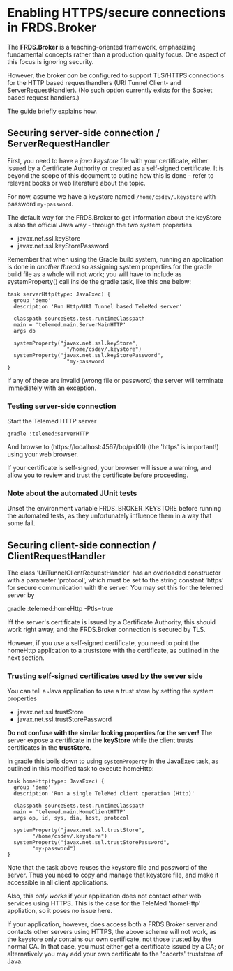 Enabling HTTPS/secure connections in FRDS.Broker
================================================

The **FRDS.Broker** is a teaching-oriented framework, emphasizing
fundamental concepts rather than a production quality
focus. One aspect of this focus is ignoring security.

However, the broker *can* be configured to support TLS/HTTPS
connections for the HTTP based requesthandlers (URI Tunnel Client- and
ServerRequestHandler). (No such option currently exists for the Socket
based request handlers.)

The guide briefly explains how.

Securing server-side connection / ServerRequestHandler
------------------------------------------------------

First, you need to have a *java keystore* file with your certificate,
either issued by a Certificate Authority or created as a self-signed
certificate. It is beyond the scope of this document to outline how
this is done - refer to relevant books or web literature about the
topic.

For now, assume we have a keystore named `/home/csdev/.keystore` with
password `my-password`.

The default way for the FRDS.Broker to get information about the
keyStore is also the official Java way - through the two system
properties

  * javax.net.ssl.keyStore
  * javax.net.ssl.keyStorePassword

Remember that when using the Gradle build system, running an
application is done in *another thread* so assigning system properties
for the gradle build file as a whole will not work; you will have to
include as systemProperty() call inside the gradle task, like this one
below:

    task serverHttp(type: JavaExec) {
      group 'demo'
      description 'Run Http/URI Tunnel based TeleMed server'

      classpath sourceSets.test.runtimeClasspath
      main = 'telemed.main.ServerMainHTTP'
      args db

      systemProperty("javax.net.ssl.keyStore",
                       "/home/csdev/.keystore")
      systemProperty("javax.net.ssl.keyStorePassword",
                       "my-password
    }

If any of these are invalid (wrong file or password) the server will
terminate immediately with an exception.

### Testing server-side connection

Start the Telemed HTTP server

    gradle :telemed:serverHTTP
    
And browse to (https://localhost:4567/bp/pid01) (the 'https' is
important!) using your web browser.

If your certificate is self-signed, your browser will issue a warning,
and allow you to review and trust the certificate before proceeding.

### Note about the automated JUnit tests

Unset the environment variable FRDS_BROKER_KEYSTORE before running the
automated tests, as they unfortunately influence them in a way that
some fail.

Securing client-side connection / ClientRequestHandler
------------------------------------------------------

The class 'UriTunnelClientRequestHandler' has an overloaded
constructor with a parameter 'protocol', which must be set to the
string constant 'https' for secure communication with the server. You
may set this for the telemed server by

  gradle :telemed:homeHttp -Ptls=true
  
Iff the server's certificate is issued by a Certificate Authority,
this should work right away, and the FRDS.Broker connection is secured
by TLS.

However, if you use a self-signed certificate, you need to point the
homeHttp application to a truststore with the certificate, as outlined
in the next section.

### Trusting self-signed certificates used by the server side

You can tell a Java application to use a trust store by setting the
system properties

  * javax.net.ssl.trustStore
  * javax.net.ssl.trustStorePassword

**Do not confuse with the similar looking properties for the server!**
The server expose a certificate in the **keyStore** while the client
trusts certificates in the **trustStore**.

In gradle this boils down to using `systemProperty` in the JavaExec
task, as outlined in this modified task to execute homeHttp:

    task homeHttp(type: JavaExec) {
      group 'demo'
      description 'Run a single TeleMed client operation (Http)'

      classpath sourceSets.test.runtimeClasspath
      main = 'telemed.main.HomeClientHTTP'
      args op, id, sys, dia, host, protocol

      systemProperty("javax.net.ssl.trustStore",
            "/home/csdev/.keystore")
      systemProperty("javax.net.ssl.trustStorePassword",
            "my-password")
    }

Note that the task above reuses the keystore file and password of the
server. Thus you need to copy and manage that keystore file, and make
it accessible in all client applications.

Also, this *only works* if your application does not contact other web
services using HTTPS. This is the case for the TeleMed 'homeHttp'
appliation, so it poses no issue here.

If your application, however, does access both a FRDS.Broker server
and contacts other servers using HTTPS, the above scheme will not
work, as the keystore only contains our own certificate, not those
trusted by the normal CA. In that case, you must either get a
certificate issued by a CA; or alternatively you may add your own
certificate to the 'cacerts' truststore of Java.





    
    
